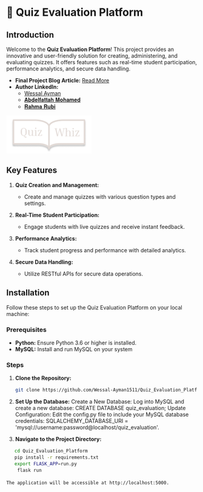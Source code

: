 # 🚀 Quiz Evaluation Platform

## Introduction

Welcome to the **Quiz Evaluation Platform**! This project provides an innovative and user-friendly solution for creating, administering, and evaluating quizzes. It offers features such as real-time student participation, performance analytics, and secure data handling.

- **Final Project Blog Article:** [Read More](https://www.linkedin.com/feed/update/urn:li:activity:7242197599754088450/)
- **Author LinkedIn:** 
  - [Wessal Ayman](linkedin.com/in/wessal-ayman-43ab19254)
  - [𝐀𝐛𝐝𝐞𝐥𝐟𝐚𝐭𝐭𝐚𝐡 𝐌𝐨𝐡𝐚𝐦𝐞𝐝 ](https://www.linkedin.com/in/abd-el-fattah-mohammed-7215a7212?utm_source=share&utm_campaign=share_via&utm_content=profile&utm_medium=android_app)
  - [𝐑𝐚𝐡𝐦𝐚 𝐑𝐮𝐛𝐢](https://www.linkedin.com/in/rahma-rubi-45663b259?lipi=urn%3Ali%3Apage%3Ad_flagship3_profile_view_base_contact_details%3BivS5wh3XQTGxY9lhLVdGIA%3D%3D)

![Quiz Evaluation Platform Screenshot](./Pages/Assets/BookOpenQuizWhiz.png)

## Key Features

1. **Quiz Creation and Management:**
   - Create and manage quizzes with various question types and settings.

2. **Real-Time Student Participation:**
   - Engage students with live quizzes and receive instant feedback.

3. **Performance Analytics:**
   - Track student progress and performance with detailed analytics.

4. **Secure Data Handling:**
   - Utilize RESTful APIs for secure data operations.

## Installation

Follow these steps to set up the Quiz Evaluation Platform on your local machine:

### Prerequisites

- **Python:** Ensure Python 3.6 or higher is installed.
- **MySQL:** Install and run MySQL on your system


### Steps


1. **Clone the Repository:**
   ```bash
   git clone https://github.com/Wessal-Ayman1511/Quiz_Evaluation_Platform.git
2. **Set Up the Database:**
    Create a New Database: Log into MySQL and create a new database:
    CREATE DATABASE quiz_evaluation;
    Update Configuration: Edit the config.py file to include your MySQL database credentials:
    SQLALCHEMY_DATABASE_URI = 'mysql://username:password@localhost/quiz_evaluation'.

3. **Navigate to the Project Directory:**
```bash
   cd Quiz_Evaluation_Platform
   pip install -r requirements.txt
   export FLASK_APP=run.py
    flask run

The application will be accessible at http://localhost:5000.

